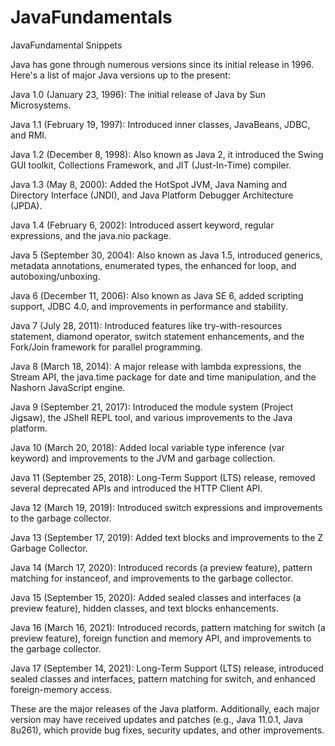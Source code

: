 # JavaFundamentals
JavaFundamental Snippets

Java has gone through numerous versions since its initial release in 1996. Here's a list of major Java versions up to the present:

Java 1.0 (January 23, 1996): The initial release of Java by Sun Microsystems.

Java 1.1 (February 19, 1997): Introduced inner classes, JavaBeans, JDBC, and RMI.

Java 1.2 (December 8, 1998): Also known as Java 2, it introduced the Swing GUI toolkit, Collections Framework, and JIT (Just-In-Time) compiler.

Java 1.3 (May 8, 2000): Added the HotSpot JVM, Java Naming and Directory Interface (JNDI), and Java Platform Debugger Architecture (JPDA).

Java 1.4 (February 6, 2002): Introduced assert keyword, regular expressions, and the java.nio package.

Java 5 (September 30, 2004): Also known as Java 1.5, introduced generics, metadata annotations, enumerated types, the enhanced for loop, and autoboxing/unboxing.

Java 6 (December 11, 2006): Also known as Java SE 6, added scripting support, JDBC 4.0, and improvements in performance and stability.

Java 7 (July 28, 2011): Introduced features like try-with-resources statement, diamond operator, switch statement enhancements, and the Fork/Join framework for parallel programming.

Java 8 (March 18, 2014): A major release with lambda expressions, the Stream API, the java.time package for date and time manipulation, and the Nashorn JavaScript engine.

Java 9 (September 21, 2017): Introduced the module system (Project Jigsaw), the JShell REPL tool, and various improvements to the Java platform.

Java 10 (March 20, 2018): Added local variable type inference (var keyword) and improvements to the JVM and garbage collection.

Java 11 (September 25, 2018): Long-Term Support (LTS) release, removed several deprecated APIs and introduced the HTTP Client API.

Java 12 (March 19, 2019): Introduced switch expressions and improvements to the garbage collector.

Java 13 (September 17, 2019): Added text blocks and improvements to the Z Garbage Collector.

Java 14 (March 17, 2020): Introduced records (a preview feature), pattern matching for instanceof, and improvements to the garbage collector.

Java 15 (September 15, 2020): Added sealed classes and interfaces (a preview feature), hidden classes, and text blocks enhancements.

Java 16 (March 16, 2021): Introduced records, pattern matching for switch (a preview feature), foreign function and memory API, and improvements to the garbage collector.

Java 17 (September 14, 2021): Long-Term Support (LTS) release, introduced sealed classes and interfaces, pattern matching for switch, and enhanced foreign-memory access.

These are the major releases of the Java platform. Additionally, each major version may have received updates and patches (e.g., Java 11.0.1, Java 8u261), which provide bug fixes, security updates, and other improvements.
